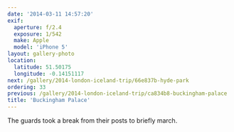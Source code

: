 ```yaml
---
date: '2014-03-11 14:57:20'
exif:
  aperture: f/2.4
  exposure: 1/542
  make: Apple
  model: 'iPhone 5'
layout: gallery-photo
location:
  latitude: 51.50175
  longitude: -0.14151117
next: /gallery/2014-london-iceland-trip/66e837b-hyde-park
ordering: 33
previous: /gallery/2014-london-iceland-trip/ca834b8-buckingham-palace
title: 'Buckingham Palace'
---
```


The guards took a break from their posts to briefly march.
